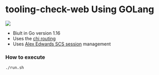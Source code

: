 # tooling-check-web Using GOLang


![](https://i.imgur.com/rmBL0hg.png)

- Biult in Go version 1.16
- Uses the [chi routing](https://github.com/go-chi/chi)
- Uses [Alex Edwards SCS session](https://github.com/alexedwards/scs/v2) management

### How to execute
```bash=
./run.sh
```
